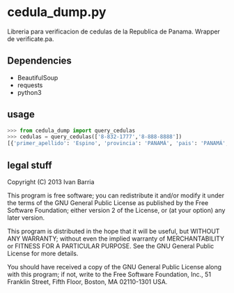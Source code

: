 cedula_dump.py
==========

Libreria para verificacion de cedulas de la Republica de Panama.
Wrapper de verificate.pa.

Dependencies
-------------
* BeautifulSoup
* requests 
* python3


usage
------
```python
>>> from cedula_dump import query_cedulas
>>> cedulas = query_cedulas(['8-832-1777','8-888-8888'])
[{'primer_apellido': 'Espino', 'provincia': 'PANAMÁ', 'pais': 'PANAMÁ', 'segundo_nombre': 'Miguel', 'numero': '8-832-1777', 'segundo_apellido': 'Silva', 'primer_nombre': 'Victor'}, None]

```


legal stuff
------------
Copyright (C) 2013  Ivan Barria

This program is free software; you can redistribute it and/or modify
it under the terms of the GNU General Public License as published by
the Free Software Foundation; either version 2 of the License, or
(at your option) any later version.

This program is distributed in the hope that it will be useful,
but WITHOUT ANY WARRANTY; without even the implied warranty of
MERCHANTABILITY or FITNESS FOR A PARTICULAR PURPOSE.  See the
GNU General Public License for more details.

You should have received a copy of the GNU General Public License along
with this program; if not, write to the Free Software Foundation, Inc.,
51 Franklin Street, Fifth Floor, Boston, MA 02110-1301 USA.

